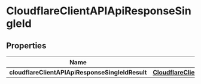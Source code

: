# CloudflareClientAPIApiResponseSingleId

## Properties
Name | Type | Description | Notes
------------ | ------------- | ------------- | -------------
**cloudflareClientAPIApiResponseSingleIdResult** | [**CloudflareClientAPIApiresponsesingleidResult**](CloudflareClientAPIApiresponsesingleidResult.md) |  |  [optional]
